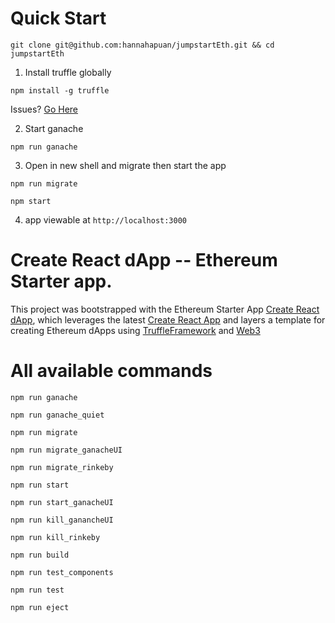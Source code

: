 # Quick Start
```
git clone git@github.com:hannahapuan/jumpstartEth.git && cd jumpstartEth
```
1. Install truffle globally
```
npm install -g truffle
```
Issues? [Go Here](https://docs.npmjs.com/getting-started/installing-npm-packages-globally)


2. Start ganache
```
npm run ganache
```
3. Open in new shell and migrate then start the app
```
npm run migrate
```
```
npm start
```
4. app viewable at `http://localhost:3000`

# Create React dApp -- Ethereum Starter app.

This project was bootstrapped with the Ethereum Starter App [Create React dApp](https://github.com/mjhm/create-react-dapp), which leverages the latest [Create React App](./REACT.md) and layers a template for creating Ethereum dApps using [TruffleFramework](http://truffleframework.com/docs/) and [Web3](https://github.com/ethereum/wiki/wiki/JavaScript-API)

# All available commands
```
npm run ganache
```
```
npm run ganache_quiet
```
```
npm run migrate
```
```
npm run migrate_ganacheUI
```
```
npm run migrate_rinkeby
```
```
npm run start
```
```
npm run start_ganacheUI
```
```
npm run kill_ganancheUI
```
```
npm run kill_rinkeby
```
```
npm run build
```
```
npm run test_components
```
```
npm run test
```
```
npm run eject
```